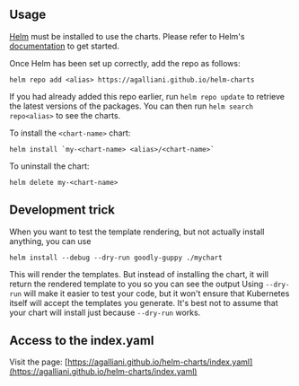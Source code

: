 ## Usage

[Helm](https://helm.sh) must be installed to use the charts.  Please refer to Helm's [documentation](https://helm.sh/docs) to get started.

Once Helm has been set up correctly, add the repo as follows:

    helm repo add <alias> https://agalliani.github.io/helm-charts

If you had already added this repo earlier, run `helm repo update` to retrieve the latest versions of the packages.
You can then run `helm search repo<alias>` to see the charts.

To install the `<chart-name>` chart:

    helm install `my-<chart-name> <alias>/<chart-name>`

To uninstall the chart:

    helm delete my-<chart-name>


## Development trick

When you want to test the template rendering, but not actually install anything, you can use 

    helm install --debug --dry-run goodly-guppy ./mychart

This will render the templates. But instead of installing the chart, it will return the rendered template to you so you can see the output
Using `--dry-run` will make it easier to test your code, but it won't ensure that Kubernetes itself will accept the templates you generate. It's best not to assume that your chart will install just because `--dry-run` works.

## Access to the index.yaml 

Visit the page: [https://agalliani.github.io/helm-charts/index.yaml](https://agalliani.github.io/helm-charts/index.yaml)

